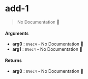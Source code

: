 # add\-1

> No Documentation 🚧

#### Arguments

- **arg0** : `UVec4` \- No Documentation 🚧
- **arg1** : `UVec4` \- No Documentation 🚧

#### Returns

- **arg0** : `UVec4` \- No Documentation 🚧